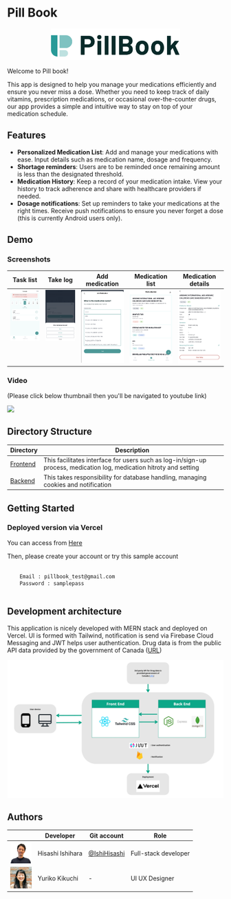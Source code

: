 # Pill Book

<p align=center>
  <img width="300" src=https://github.com/IshiHisashi/hy/blob/main/frontend/public/images/logo/logo2.png alt='Pillbook'/>
</p>

<p align=center>
 <p>Welcome to Pill book!</p>
  <p>This app is designed to help you manage your medications efficiently and ensure you never miss a dose. Whether you need to keep track of daily vitamins, prescription medications, or occasional over-the-counter drugs, our app provides a simple and intuitive way to stay on top of your medication schedule.</p>

## Features
<ul>
 <li><strong>Personalized Medication List</strong>: Add and manage your medications with ease. Input details such as medication name, dosage and frequency.</li>
 <li>
<strong>Shortage reminders</strong>: Users are to be reminded once remaining amount is less than the designated threshold.</li>
 <li>
<strong>Medication History</strong>: Keep a record of your medication intake. View your history to track adherence and share with healthcare providers if needed.</li>
  <li>
<strong>Dosage notifications</strong>: Set up reminders to take your medications at the right times. Receive push notifications to ensure you never forget a dose (this is currently Android users only).</li>
</ul>

## Demo


### Screenshots
<table>
  <thead>
    <th>Task list</th>
    <th>Take log</th>
    <th>Add medication</th>
    <th>Medication list</th>
    <th>Medication details</th>
     </thead>
  <tr>
    <td valign="top"><img src=https://github.com/IshiHisashi/hy/blob/main/frontend/public/images/screen/Task%20list.png width=150/></td>
    <td valign="top"><img src=https://github.com/IshiHisashi/hy/blob/main/frontend/public/images/screen/Take%20log.png width=150/></td>
    <td valign="top"><img src=https://github.com/IshiHisashi/hy/blob/main/frontend/public/images/screen/Add%20medication.png width=150/></td>
    <td valign="top"><img src=https://github.com/IshiHisashi/hy/blob/main/frontend/public/images/screen/Medication%20list.png width=150/></td>
    <td valign="top"><img src=https://github.com/IshiHisashi/hy/blob/main/frontend/public/images/screen/Medication%20detail.png width=150/></td>
  </tr>
</table>

### Video
<p>(Please click below thumbnail then you'll be navigated to youtube link)</p>

[![](http://img.youtube.com/vi/VBxXHbK2GbQ/0.jpg)](https://www.youtube.com/watch?v=VBxXHbK2GbQ)

## Directory Structure
<table>
  <thead>
    <th>Directory</th>
    <th>Description</th>
  </thead>
  <tr>
    <td><a target="_blank" href=https://github.com/IshiHisashi/Stash-Away/tree/main/UserEnd>Frontend</td>
    <td>This facilitates interface for users such as log-in/sign-up process, medication log, medication hitroty and setting</td>
  </tr>
  <tr>
    <td><a target="_blank" href=https://github.com/IshiHisashi/Stash-Away/tree/main/DriverEnd>Backend</td>
    <td>This takes responsibility for database handling, managing cookies and notification</td>
  </tr>
</table>

## Getting Started
### Deployed version via Vercel
<p>You can access from <a target="_blank" href=https://www.pillbook-hy.com>Here</a></p>
<p>Then, please create your account or try this sample account</p>
<pre>
  <code>
    Email : pillbook_test@gmail.com
    Password : samplepass
  </code>
</pre>


## Development architecture
<p>This application is nicely developed with MERN stack and deployed on Vercel. UI is formed with Tailwind, notification is send via Firebase Cloud Messaging and JWT helps user authentication. Drug data is from the public API data provided by the government of Canada (<a href='https://health-products.canada.ca/api/documentation/dpd-documentation-en.html#a1'>URL</a>)</p>
<p align='center'> 
<img src='https://github.com/IshiHisashi/hy/blob/main/frontend/public/images/system_architecture_pillbook.jpg' alt='developmet stack' width='600' margin='0 auto'/>
<!--  <img style="margin-right: 300;" src="https://github.com/tandpfun/skill-icons/blob/main/icons/HTML.svg" alt="html" width="40" height="40"/>
  <img src="https://github.com/tandpfun/skill-icons/blob/main/icons/CSS.svg" alt="css" width="40" height="40"/>
 <img src="https://github.com/tandpfun/skill-icons/blob/main/icons/TailwindCSS-Dark.svg" alt="tailwind" width="40" height="40"/> 
  <img src="https://github.com/tandpfun/skill-icons/blob/main/icons/JavaScript.svg" alt="javascript" width="40" height="40"/>
   <img src="https://github.com/tandpfun/skill-icons/blob/main/icons/React-Dark.svg" alt="react" width="40" height="40"/>
    <img src="https://github.com/tandpfun/skill-icons/blob/main/icons/NodeJS-Dark.svg" alt="nodejs" width="40" height="40"/>
     <img src="https://github.com/tandpfun/skill-icons/blob/main/icons/ExpressJS-Dark.svg" alt="expressjs" width="40" height="40"/>
      <img src="https://github.com/tandpfun/skill-icons/blob/main/icons/MongoDB.svg" alt="mongo" width="40" height="40"/>
       <img src="https://github.com/tandpfun/skill-icons/blob/main/icons/Firebase-Dark.svg" alt="firebase" width="40" height="40"/>
       <img src="https://github.com/tandpfun/skill-icons/blob/main/icons/Vercel-Dark.svg" alt="vercel" width="40" height="40"/> -->
       
</p>


## Authors
<table>
  <thead>
    <th></th>
    <th>Developer</th>
    <th>Git account</th>
    <th>Role</th>
  </thead>
  <tr>
    <td><img src=https://github.com/IshiHisashi/Stash-Away/blob/main/UserEnd/images/Ishi_prof.png height=50></td>
    <td>Hisashi Ishihara</td>
    <td><a target="_blank" href=https://github.com/IshiHisashi>@IshiHisashi</td>
      <td>Full-stack developer</td>
  </tr>
  <tr>
    <td><img  target="_blank"src=https://github.com/IshiHisashi/hy/blob/main/frontend/public/images/portrait_yk.jpg height=50></td>
    <td>Yuriko Kikuchi</td>
<!--     <td><a target="_blank" href=#>-</td> -->
    <td><p style='center'>-</p></td>
    <td>UI UX Designer</td>
  </tr>
</table>
